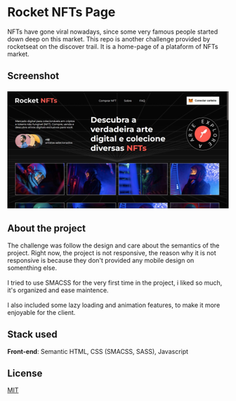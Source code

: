 # Rocket NFTs Page

NFTs have gone viral nowadays, since some very famous people started down deep on this market. This repo is another challenge provided by rocketseat on the discover trail. It is a home-page of a plataform of NFTs market. 

## Screenshot

<h3 align="center">
  <img src="./assets/screenshot.jpg" />
</h3>

## About the project

The challenge was follow the design and care about the semantics of the project. Right now, the project is not responsive, the reason why it is not responsive is because they don't provided any mobile design on somenthing else.
<br><br>
I tried to use SMACSS for the very first time in the project, i liked so much, it's organized and ease maintence.
<br><br>
I also included some lazy loading and animation features, to make it more enjoyable for the client.

## Stack used

**Front-end**: Semantic HTML, CSS (SMACSS, SASS), Javascript

## License

[MIT](https://choosealicense.com/licenses/mit/)

